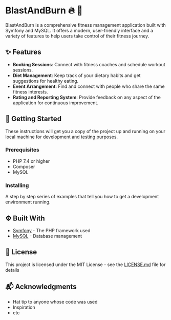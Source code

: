# BlastAndBurn :fire: :muscle:

<!-- Add your logo here -->

BlastAndBurn is a comprehensive fitness management application built with Symfony and MySQL. It offers a modern, user-friendly interface and a variety of features to help users take control of their fitness journey.

## :sparkles: Features

- **Booking Sessions**: Connect with fitness coaches and schedule workout sessions.
- **Diet Management**: Keep track of your dietary habits and get suggestions for healthy eating.
- **Event Arrangement**: Find and connect with people who share the same fitness interests.
- **Rating and Reporting System**: Provide feedback on any aspect of the application for continuous improvement.


## :rocket: Getting Started

These instructions will get you a copy of the project up and running on your local machine for development and testing purposes.

### Prerequisites

- PHP 7.4 or higher
- Composer
- MySQL

### Installing

A step by step series of examples that tell you how to get a development environment running.

## :gear: Built With

- [Symfony](https://symfony.com/) - The PHP framework used
- [MySQL](https://www.mysql.com/) - Database management



## :page_with_curl: License

This project is licensed under the MIT License - see the [LICENSE.md](LICENSE.md) file for details

## :mailbox_with_mail: Acknowledgments

- Hat tip to anyone whose code was used
- Inspiration
- etc

